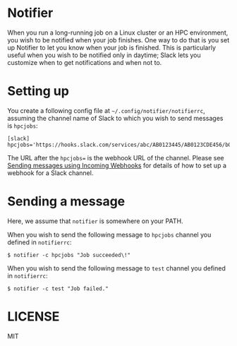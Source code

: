# Notifier
When you run a long-running job on a Linux cluster or an HPC environment,
you wish to be notified when your job finishes. One way to do that is
you set up Notifier to let you know when your job is finished.
This is particularly useful when you wish to be notified only in daytime;
Slack lets you customize when to get notifications and when not to.

# Setting up
You create a following config file at `~/.config/notifier/notifierrc`,
assuming the channel name of Slack to which you wish to send messages
is `hpcjobs`:

```
[slack]
hpcjobs='https://hooks.slack.com/services/abc/AB0123445/AB0123CDE456/bQ2CbS5DfFDSfsafadbFJ'
```

The URL after the `hpcjobs=` is the webhook URL of the channel.
Please see [Sending messages using Incoming Webhooks](https://api.slack.com/messaging/webhooks)
for details of how to set up a webhook for a Slack channel.

# Sending a message
Here, we assume that `notifier` is somewhere on your PATH.

When you wish to send the following message to `hpcjobs` channel you defined in `notifierrc`:
```
$ notifier -c hpcjobs "Job succeeded\!"
```

When you wish to send the following message to `test` channel you defined in `notifierrc`:
```
$ notifier -c test "Job failed."
```

# LICENSE
MIT
